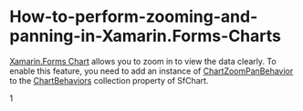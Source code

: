 # How-to-perform-zooming-and-panning-in-Xamarin.Forms-Charts

[Xamarin.Forms Chart](https://help.syncfusion.com/cr/xamarin/Syncfusion.SfChart.XForms.SfChart.html) allows you to zoom in to view the data clearly. To enable this feature, you need to add an instance of [ChartZoomPanBehavior](https://help.syncfusion.com/cr/xamarin/Syncfusion.SfChart.XForms.ChartZoomPanBehavior.html) to the [ChartBehaviors](https://help.syncfusion.com/cr/xamarin/Syncfusion.SfChart.XForms.ChartBehavior.html) collection property of SfChart.

1[](chart_zooming_panning.gif)
